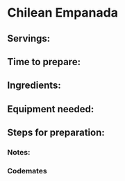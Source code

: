 # Chilean Empanada

## Servings: 

## Time to prepare: 

## Ingredients:


## Equipment needed:


## Steps for preparation:



### Notes:



### Codemates #
